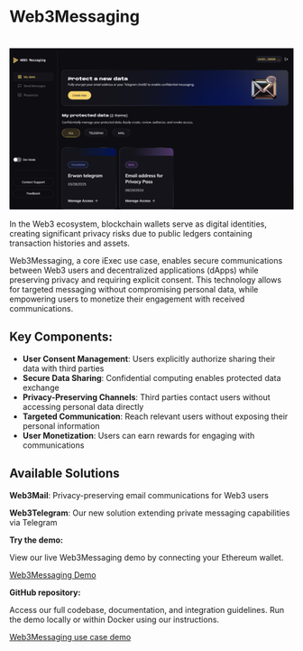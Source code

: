 <script setup>
import { Icon } from '@iconify/vue';
</script>

# Web3Messaging

<a href="https://demo.iex.ec/web3messaging/" target="_blank" rel="noreferrer" style="display: inline-block; margin-top: 20px">
  <img src="/assets/web3messaging-screenshot.png" alt="Web3Messaging screenshot">
</a>

In the Web3 ecosystem, blockchain wallets serve as digital identities, creating significant privacy risks due to public ledgers containing transaction histories and assets.

Web3Messaging, a core iExec use case, enables secure communications between Web3 users and decentralized applications (dApps) while preserving privacy and requiring explicit consent. This technology allows for targeted messaging without compromising personal data, while empowering users to monetize their engagement with received communications.

## Key Components:

- **User Consent Management**: Users explicitly authorize sharing their data with third parties
- **Secure Data Sharing**: Confidential computing enables protected data exchange
- **Privacy-Preserving Channels**: Third parties contact users without accessing personal data directly
- **Targeted Communication**: Reach relevant users without exposing their personal information
- **User Monetization**: Users can earn rewards for engaging with communications

## Available Solutions

**Web3Mail**: Privacy-preserving email communications for Web3 users

**Web3Telegram**: Our new solution extending private messaging capabilities via Telegram

**Try the demo:**

View our live Web3Messaging demo by connecting your Ethereum wallet.

<a href="https://demo.iex.ec/web3messaging" target="_blank" rel="noreferrer" class="link-as-block">
  <Icon icon="mdi:art" height="25" style="margin-right: -1px" /> Web3Messaging Demo
</a>

**GitHub repository:**

Access our full codebase, documentation, and integration guidelines. Run the demo locally or within Docker using our instructions.

<a href="https://github.com/iExecBlockchainComputing/web3-messaging-usecase-demo" target="_blank" rel="noreferrer" class="link-as-block">
  <Icon icon="mdi:github" height="24" /> Web3Messaging use case demo
</a>